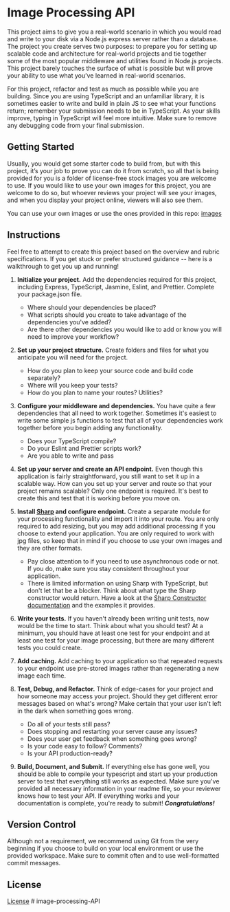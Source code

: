 # Image Processing API

This project aims to give you a real-world scenario in which you would read and write to your disk via a Node.js express server rather than a database. The project you create serves two purposes: to prepare you for setting up scalable code and architecture for real-world projects and tie together some of the most popular middleware and utilities found in Node.js projects. This project barely touches the surface of what is possible but will prove your ability to use what you’ve learned in real-world scenarios.

For this project, refactor and test as much as possible while you are building. Since you are using TypeScript and an unfamiliar library, it is sometimes easier to write and build in plain JS to see what your functions return; remember your submission needs to be in TypeScript. As your skills improve, typing in TypeScript will feel more intuitive. Make sure to remove any debugging code from your final submission.

## Getting Started

Usually, you would get some starter code to build from, but with this project, it’s your job to prove you can do it from scratch, so all that is being provided for you is a folder of license-free stock images you are welcome to use. If you would like to use your own images for this project, you are welcome to do so, but whoever reviews your project will see your images, and when you display your project online, viewers will also see them.

You can use your own images or use the ones provided in this repo: [images](images)

## Instructions

Feel free to attempt to create this project based on the overview and rubric specifications. If you get stuck or prefer structured guidance -- here is a walkthrough to get you up and running!

1. **Initialize your project.**
   Add the dependencies required for this project, including Express, TypeScript, Jasmine, Eslint, and Prettier. Complete your package.json file.
   - Where should your dependencies be placed?
   - What scripts should you create to take advantage of the dependencies you've added?
   - Are there other dependencies you would like to add or know you will need to improve your workflow?
2. **Set up your project structure.**
   Create folders and files for what you anticipate you will need for the project.
   - How do you plan to keep your source code and build code separately?
   - Where will you keep your tests?
   - How do you plan to name your routes? Utilities?
3. **Configure your middleware and dependencies.**
   You have quite a few dependencies that all need to work together. Sometimes it's easiest to write some simple js functions to test that all of your dependencies work together before you begin adding any functionality.
   - Does your TypeScript compile?
   - Do your Eslint and Prettier scripts work?
   - Are you able to write and pass

4. **Set up your server and create an API endpoint.** Even though this application is fairly straightforward, you still want to set it up in a scalable way. How can you set up your server and route so that your project remains scalable? Only one endpoint is required. It's best to create this and test that it is working before you move on.

5. **Install [Sharp](https://www.npmjs.com/package/sharp) and configure endpoint.**
   Create a separate module for your processing functionality and import it into your route. You are only required to add resizing, but you may add additional processing if you choose to extend your application. You are only required to work with jpg files, so keep that in mind if you choose to use your own images and they are other formats.
   - Pay close attention to if you need to use asynchronous code or not. If you do, make sure you stay consistent throughout your application.
   - There is limited information on using Sharp with TypeScript, but don't let that be a blocker. Think about what type the Sharp constructor would return. Have a look at the [Sharp Constructor documentation](https://sharp.pixelplumbing.com/api-constructor) and the examples it provides.
6. **Write your tests.**
   If you haven't already been writing unit tests, now would be the time to start. Think about what you should test? At a minimum, you should have at least one test for your endpoint and at least one test for your image processing, but there are many different tests you could create.
7. **Add caching.**
   Add caching to your application so that repeated requests to your endpoint use pre-stored images rather than regenerating a new image each time.
8. **Test, Debug, and Refactor.**
   Think of edge-cases for your project and how someone may access your project. Should they get different error messages based on what's wrong? Make certain that your user isn't left in the dark when something goes wrong.
   - Do all of your tests still pass?
   - Does stopping and restarting your server cause any issues?
   - Does your user get feedback when something goes wrong?
   - Is your code easy to follow? Comments?
   - Is your API production-ready?
9. **Build, Document, and Submit.**
   If everything else has gone well, you should be able to compile your typescript and start up your production server to test that everything still works as expected. Make sure you've provided all necessary information in your readme file, so your reviewer knows how to test your API. If everything works and your documentation is complete, you're ready to submit!
   **_Congratulations!_**

## Version Control

Although not a requirement, we recommend using Git from the very beginning if you choose to build on your local environment or use the provided workspace. Make sure to commit often and to use well-formatted commit messages.

## License

[License](LICENSE.txt)
#   i m a g e - p r o c e s s i n g - A P I 
 
 

